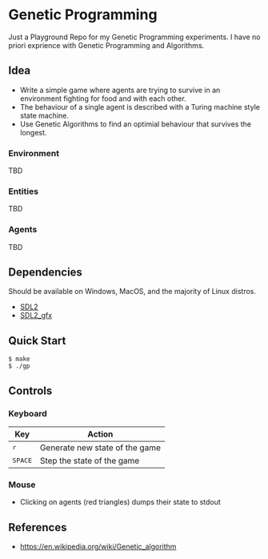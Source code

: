 # Genetic Programming

Just a Playground Repo for my Genetic Programming experiments. I have no priori exprience with Genetic Programming and Algorithms.

## Idea

- Write a simple game where agents are trying to survive in an environment fighting for food and with each other.
- The behaviour of a single agent is described with a Turing machine style state machine.
- Use Genetic Algorithms to find an optimial behaviour that survives the longest.

### Environment

<!-- TODO: Document environment -->
TBD

### Entities

<!-- TODO: Document entities -->
TBD

### Agents

<!-- TODO: Document agents -->
TBD

## Dependencies

Should be available on Windows, MacOS, and the majority of Linux distros.

- [SDL2]
- [SDL2_gfx]

## Quick Start

```console
$ make
$ ./gp
```

## Controls

### Keyboard

| Key              | Action                         |
|------------------|--------------------------------|
| <kbd>r</kbd>     | Generate new state of the game |
| <kbd>SPACE</kbd> | Step the state of the game     |

### Mouse

- Clicking on agents (red triangles) dumps their state to stdout

## References

- https://en.wikipedia.org/wiki/Genetic_algorithm

[SDL2]: https://www.libsdl.org/
[SDL2_gfx]: https://github.com/ferzkopp/SDL_gfx
